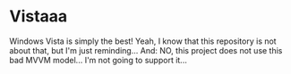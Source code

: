 # Vistaaa
Windows Vista is simply the best!
Yeah, I know that this repository is not about that, but I'm just reminding...
And: NO, this project does not use this bad MVVM model... I'm not going to support it...
